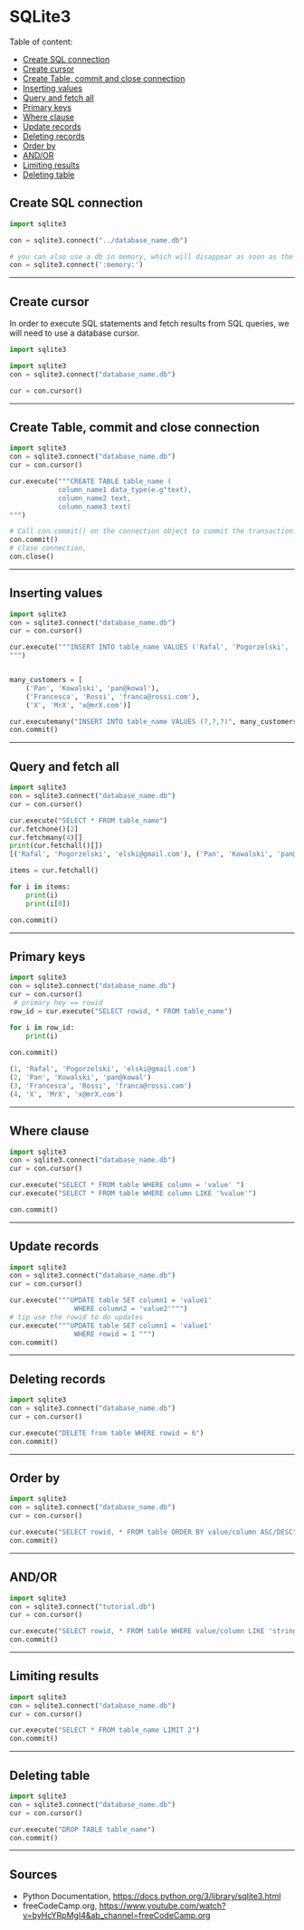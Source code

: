 # SQLite3
Table of content:
- [Create SQL connection](#create-sql-connection)
- [Create cursor](#create-cursor)
- [Create Table, commit and close connection](#create-table-commit-and-close-connection)
- [Inserting values](#inserting-values)
- [Query and fetch all](#query-and-fetch-all)
- [Primary keys](#primary-keys)
- [Where clause](#where-clause)
- [Update records](#update-records)
- [Deleting records](#deleting-records)
- [Order by](#order-by)
- [AND/OR](#andor)
- [Limiting results](#limiting-results)
- [Deleting table](#deleting-table)
## Create SQL connection <div id='create-sql-connection'/>
```python
import sqlite3

con = sqlite3.connect("../database_name.db")

# you can also use a db in memory, which will disappear as soon as the programs ends.
con = sqlite3.connect(':memory:')
```
___
## Create cursor <div id='create-cursor'/>
In order to execute SQL statements and fetch results from SQL queries, we will need to use a database cursor.
```python
import sqlite3

import sqlite3
con = sqlite3.connect("database_name.db")

cur = con.cursor()
```
___
## Create Table, commit and close connection <div id='create-table-commit-and-close-connection'/>
```python
import sqlite3
con = sqlite3.connect("database_name.db")
cur = con.cursor()

cur.execute("""CREATE TABLE table_name (
            column_name1 data_type(e.g"text),
            column_name2 text,
            column_name3 text)
""")

# Call con.commit() on the connection object to commit the transaction:
con.commit()
# close connection,
con.close()
```
___
## Inserting values <div id='inserting-values'/>
```python
import sqlite3
con = sqlite3.connect("database_name.db")
cur = con.cursor()

cur.execute("""INSERT INTO table_name VALUES ('Rafal', 'Pogorzelski', 'elski@gmail.com')
""")


many_customers = [
    ('Pan', 'Kowalski', 'pan@kowal'),
    ('Francesca', 'Rossi', 'franca@rossi.com'),
    ('X', 'MrX', 'x@mrX.com')]

cur.executemany("INSERT INTO table_name VALUES (?,?,?)", many_customers) # ? is a placeholder so first_name, last_name, email is (?,?,?)
con.commit()
```
___
## Query and fetch all <div id='query-and-fetch-all'/>
```python
import sqlite3
con = sqlite3.connect("database_name.db")
cur = con.cursor()

cur.execute("SELECT * FROM table_name")
cur.fetchone()[2]
cur.fetchmany(4)[]
print(cur.fetchall()[])
[('Rafal', 'Pogorzelski', 'elski@gmail.com'), ('Pan', 'Kowalski', 'pan@kowal'), ('Francesca', 'Rossi', 'franca@rossi.com'), ('X', 'MrX', 'x@mrX.com')]

items = cur.fetchall()

for i in items:
    print(i)
    print(i[0])

con.commit()
````
___
## Primary keys <div id='primary-keys'/>
```python
import sqlite3
con = sqlite3.connect("database_name.db")
cur = con.cursor()
 # primary hey == rowid
row_id = cur.execute("SELECT rowid, * FROM table_name")

for i in row_id:
    print(i)
    
con.commit()

(1, 'Rafal', 'Pogorzelski', 'elski@gmail.com')
(2, 'Pan', 'Kowalski', 'pan@kowal')
(3, 'Francesca', 'Rossi', 'franca@rossi.com')
(4, 'X', 'MrX', 'x@mrX.com')
```
___
## Where clause <div id='where-clause'/>
```python
import sqlite3
con = sqlite3.connect("database_name.db")
cur = con.cursor()

cur.execute("SELECT * FROM table WHERE column = 'value' ")
cur.execute("SELECT * FROM table WHERE column LIKE '%value'")

con.commit()
```
___
## Update records <div id='update-records'/>
```python
import sqlite3
con = sqlite3.connect("database_name.db")
cur = con.cursor()

cur.execute("""UPDATE table SET column1 = 'value1'
                WHERE column2 = 'value2'""")
# tip use the rowid to do updates
cur.execute("""UPDATE table SET column1 = 'value1'
                WHERE rowid = 1 """)
con.commit()
```
___
## Deleting records <div id='deleting-records'/>
```python
import sqlite3
con = sqlite3.connect("database_name.db")
cur = con.cursor()

cur.execute("DELETE from table WHERE rowid = 6")
con.commit()
```
___
## Order by <div id='order-by'/>
```python
import sqlite3
con = sqlite3.connect("database_name.db")
cur = con.cursor()

cur.execute("SELECT rowid, * FROM table ORDER BY value/column ASC/DESC")
con.commit()
```
___
## AND/OR <div id='andor'/>
```python
import sqlite3
con = sqlite3.connect("tutorial.db")
cur = con.cursor()

cur.execute("SELECT rowid, * FROM table WHERE value/column LIKE 'string%' AND/OR rowid=3")
con.commit()
```
___
## Limiting results <div id='limiting-results'/>
```python
import sqlite3
con = sqlite3.connect("database_name.db")
cur = con.cursor()

cur.execute("SELECT * FROM table_name LIMIT 2")
con.commit()
```
___
## Deleting table <div id='deleting-table'/>
```python
import sqlite3
con = sqlite3.connect("database_name.db")
cur = con.cursor()

cur.execute("DROP TABLE table_name")
con.commit()
```
___
## Sources
 - Python Documentation, https://docs.python.org/3/library/sqlite3.html 
 - freeCodeCamp.org, https://www.youtube.com/watch?v=byHcYRpMgI4&ab_channel=freeCodeCamp.org
 